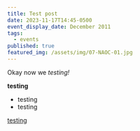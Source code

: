 ```yaml
---
title: Test post
date: 2023-11-17T14:45-0500
event_display_date: December 2011
tags:
  - events
published: true
featured_img: /assets/img/07-NAOC-01.jpg
---
```


Okay now we _testing!_

**testing**

- testing
- testing

[testing](example.com)
